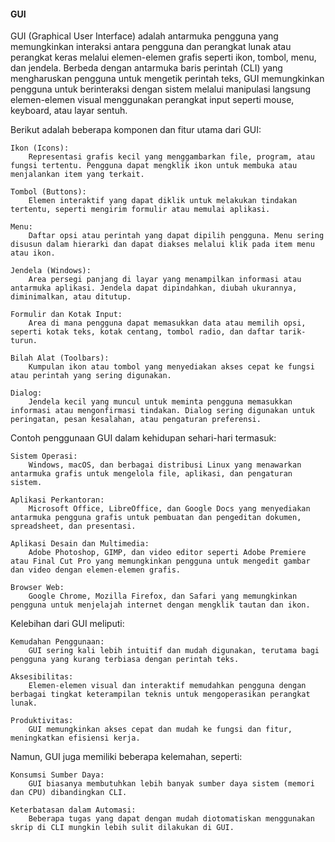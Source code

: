 #### GUI 
GUI (Graphical User Interface) adalah antarmuka pengguna yang memungkinkan interaksi antara pengguna dan perangkat lunak atau perangkat keras melalui elemen-elemen grafis seperti ikon, tombol, menu, dan jendela. Berbeda dengan antarmuka baris perintah (CLI) yang mengharuskan pengguna untuk mengetik perintah teks, GUI memungkinkan pengguna untuk berinteraksi dengan sistem melalui manipulasi langsung elemen-elemen visual menggunakan perangkat input seperti mouse, keyboard, atau layar sentuh.

Berikut adalah beberapa komponen dan fitur utama dari GUI:

    Ikon (Icons):
        Representasi grafis kecil yang menggambarkan file, program, atau fungsi tertentu. Pengguna dapat mengklik ikon untuk membuka atau menjalankan item yang terkait.

    Tombol (Buttons):
        Elemen interaktif yang dapat diklik untuk melakukan tindakan tertentu, seperti mengirim formulir atau memulai aplikasi.

    Menu:
        Daftar opsi atau perintah yang dapat dipilih pengguna. Menu sering disusun dalam hierarki dan dapat diakses melalui klik pada item menu atau ikon.

    Jendela (Windows):
        Area persegi panjang di layar yang menampilkan informasi atau antarmuka aplikasi. Jendela dapat dipindahkan, diubah ukurannya, diminimalkan, atau ditutup.

    Formulir dan Kotak Input:
        Area di mana pengguna dapat memasukkan data atau memilih opsi, seperti kotak teks, kotak centang, tombol radio, dan daftar tarik-turun.

    Bilah Alat (Toolbars):
        Kumpulan ikon atau tombol yang menyediakan akses cepat ke fungsi atau perintah yang sering digunakan.

    Dialog:
        Jendela kecil yang muncul untuk meminta pengguna memasukkan informasi atau mengonfirmasi tindakan. Dialog sering digunakan untuk peringatan, pesan kesalahan, atau pengaturan preferensi.

Contoh penggunaan GUI dalam kehidupan sehari-hari termasuk:

    Sistem Operasi:
        Windows, macOS, dan berbagai distribusi Linux yang menawarkan antarmuka grafis untuk mengelola file, aplikasi, dan pengaturan sistem.

    Aplikasi Perkantoran:
        Microsoft Office, LibreOffice, dan Google Docs yang menyediakan antarmuka pengguna grafis untuk pembuatan dan pengeditan dokumen, spreadsheet, dan presentasi.

    Aplikasi Desain dan Multimedia:
        Adobe Photoshop, GIMP, dan video editor seperti Adobe Premiere atau Final Cut Pro yang memungkinkan pengguna untuk mengedit gambar dan video dengan elemen-elemen grafis.

    Browser Web:
        Google Chrome, Mozilla Firefox, dan Safari yang memungkinkan pengguna untuk menjelajah internet dengan mengklik tautan dan ikon.

Kelebihan dari GUI meliputi:

    Kemudahan Penggunaan:
        GUI sering kali lebih intuitif dan mudah digunakan, terutama bagi pengguna yang kurang terbiasa dengan perintah teks.

    Aksesibilitas:
        Elemen-elemen visual dan interaktif memudahkan pengguna dengan berbagai tingkat keterampilan teknis untuk mengoperasikan perangkat lunak.

    Produktivitas:
        GUI memungkinkan akses cepat dan mudah ke fungsi dan fitur, meningkatkan efisiensi kerja.

Namun, GUI juga memiliki beberapa kelemahan, seperti:

    Konsumsi Sumber Daya:
        GUI biasanya membutuhkan lebih banyak sumber daya sistem (memori dan CPU) dibandingkan CLI.

    Keterbatasan dalam Automasi:
        Beberapa tugas yang dapat dengan mudah diotomatiskan menggunakan skrip di CLI mungkin lebih sulit dilakukan di GUI.